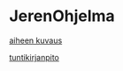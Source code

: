 # JerenOhjelma
[aiheen kuvaus](Dokumentaatio/aiheenKuvausJaMaarittely.md)

[tuntikirjanpito](Dokumentaatio/tuntikirjanpito.md)
